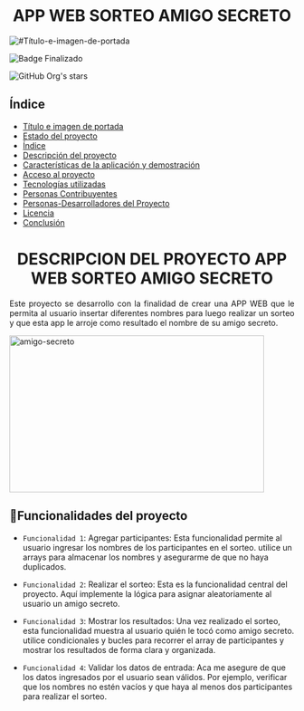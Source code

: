 <h1 align="center"> APP WEB SORTEO AMIGO SECRETO </h1>

![#Título-e-imagen-de-portada](https://github.com/user-attachments/assets/49c1ffb2-74ea-44e4-852f-8ab6836e17da)

![Badge Finalizado](https://img.shields.io/badge/STATUS-FINALIZADO-green)

![GitHub Org's stars](https://img.shields.io/github/stars/camilafernanda?style=social)



## Índice

* [Título e imagen de portada](#Título-e-imagen-de-portada)
* [Estado del proyecto](#Estado-del-proyecto)
* [Índice](#índice)
* [Descripción del proyecto](#descripción-del-proyecto)
* [Características de la aplicación y demostración](#Características-de-la-aplicación-y-demostración)
* [Acceso al proyecto](#acceso-proyecto)
* [Tecnologías utilizadas](#tecnologías-utilizadas)
* [Personas Contribuyentes](#personas-contribuyentes)
* [Personas-Desarrolladores del Proyecto](#personas-desarrolladores)
* [Licencia](#licencia)
* [Conclusión](#conclusión)


<h1 align="center"> DESCRIPCION DEL PROYECTO APP WEB SORTEO AMIGO SECRETO </h1>

<p align="justify">
Este proyecto se desarrollo con la finalidad de crear una APP WEB que le permita al usuario insertar diferentes
nombres para luego realizar un sorteo y que esta app le arroje como resultado el nombre de su amigo secreto.
</p>
<img width="450" height="277" alt="amigo-secreto" src="https://github.com/user-attachments/assets/9ad65943-7f74-4337-8825-402e9389d9ff" />

## :hammer:Funcionalidades del proyecto
- `Funcionalidad 1`: Agregar participantes: Esta funcionalidad permite al usuario ingresar los nombres de los participantes en el sorteo. utilice un arrays para almacenar los nombres y asegurarme de que no haya duplicados.
  
- `Funcionalidad 2`: Realizar el sorteo: Esta es la funcionalidad central del proyecto. Aquí implemente la lógica para asignar aleatoriamente al usuario un amigo secreto.
- `Funcionalidad 3`: Mostrar los resultados: Una vez realizado el sorteo, esta funcionalidad muestra al usuario quién le tocó como amigo secreto. utilice condicionales y bucles para recorrer el array de participantes y mostrar los resultados de forma clara y organizada.
- `Funcionalidad 4`: Validar los datos de entrada: Aca me asegure de que los datos ingresados por el usuario sean válidos. Por ejemplo, verificar que los nombres no estén vacíos y que haya al menos dos participantes para realizar el sorteo.






